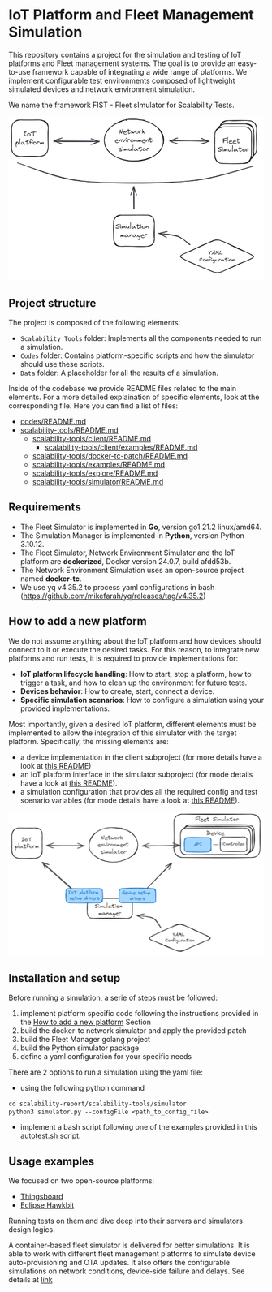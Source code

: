 # IoT Platform and Fleet Management Simulation

This repository contains a project for the simulation and testing of IoT platforms and Fleet management systems. The goal is to provide an easy-to-use framework capable of integrating a wide range of platforms. We implement configurable test environments composed of lightweight simulated devices and network environment simulation.

We name the framework FIST - Fleet sImulator for Scalability Tests.

![Main elements in the FIST framework](documents/docs/fist_overview.PNG)

## Project structure

The project is composed of the following elements:

- `Scalability Tools` folder: Implements all the components needed to run a simulation.
- `Codes` folder: Contains platform-specific scripts and how the simulator should use these scripts.
- `Data` folder: A placeholder for all the results of a simulation.

Inside of the codebase we provide README files related to the main elements. For a more detailed explaination of specific elements, look at the corresponding file. Here you can find a list of files:
- [codes/README.md](codes/README.md)
- [scalability-tools/README.md](scalability-tools/README.md)
  - [scalability-tools/client/README.md](scalability-tools/client/README.md)
    - [scalability-tools/client/examples/README.md](scalability-tools/client/examples/README.md)
  - [scalability-tools/docker-tc-patch/README.md](scalability-tools/docker-tc-patch/README.md)
  - [scalability-tools/examples/README.md](scalability-tools/examples/README.md)
  - [scalability-tools/explore/README.md](scalability-tools/explore/README.md)
  - [scalability-tools/simulator/README.md](scalability-tools/simulator/README.md)

## Requirements

- The Fleet Simulator is implemented in **Go**, version go1.21.2 linux/amd64.
- The Simulation Manager is implemented in **Python**, version Python 3.10.12.
- The Fleet Simulator, Network Environment Simulator and the IoT platform are **dockerized**, Docker version 24.0.7, build afdd53b.
- The Network Environment Simulation uses an open-source project named **docker-tc**.
- We use yq v4.35.2 to process yaml configurations in bash (https://github.com/mikefarah/yq/releases/tag/v4.35.2)

## How to add a new platform

We do not assume anything about the IoT platform and how devices should connect to it or execute the desired tasks. For this reason, to integrate new platforms and run tests, it is required to provide implementations for:

- **IoT platform lifecycle handling**: How to start, stop a platform, how to trigger a task, and how to clean up the environment for future tests.
- **Devices behavior**: How to create, start, connect a device.
- **Specific simulation scenarios**: How to configure a simulation using your provided implementations.

Most importantly, given a desired IoT platform, different elements must be implemented to allow the integration of this simulator with the target platform. Specifically, the missing elements are:
- a device implementation in the client subproject (for more details have a look at [this README](client/examples/README.md))
- an IoT platform interface in the simulator subproject (for mode details have a look at [this README](simulator/src/fistsim/server/examples/README.md)). 
- a simulation configuration that provides all the required config and test scenario variables (for mode details have a look at [this README](simulator/examples/README.md)).

![Highlight of custom elements in the FIST ramework](documents/docs/fist_overview_custom_implementation.PNG)

<!-- Steps:
- gather IoT platform configurations and setup scripts 
    - put them in the [codes](scalability-report/codes) folder

- implement FIST IoT platform specific handlers 
    - the structure of an handler must follow the implementation of [ServerHandler](scalability-report/scalability-tools/simulator/src/fistsim/server/base.py)

- implement FIST device simulator behavior
    - most of a device implementation is provided in the [client golang subproject](scalability-report/scalability-tools/client)
    - it's needed to add a device specific behavior matching the IoT platform task you want to test
        - add your implementation in /scalability-report/scalability-tools/client/examples
        - the implementation should follow the [DeviceFactory](scalability-report/scalability-tools/client/templates/Device.go) implementation

- implement devices handler configuration in case some specific 

- setup a config yaml where to put simulation specific values
    - this yaml will be used by the developed IoT platform handler and device simulator

You are now ready to run a simulation scenario. -->

## Installation and setup

Before running a simulation, a serie of steps must be followed:
1. implement platform specific code following the instructions provided in the [How to add a new platform](#how-to-add-a-new-platform) Section
2. build the docker-tc network simulator and apply the provided patch
3. build the Fleet Manager golang project
4. build the Python simulator package
5. define a yaml configuration for your specific needs

There are 2 options to run a simulation using the yaml file:
- using the following python command
```
cd scalability-report/scalability-tools/simulator
python3 simulator.py --configFile <path_to_config_file>
```
- implement a bash script following one of the examples provided in this [autotest.sh](scalability-tools/scripts/autotests/autotest.sh) script.


## Usage examples

We focused on two open-source platforms: 
- [Thingsboard](https://github.com/thingsboard/thingsboard) 
- [Eclipse Hawkbit](https://github.com/eclipse/hawkbit)

Running tests on them and dive deep into their servers and simulators design logics.

A container-based fleet simulator is delivered for better simulations. It is able to work with different fleet management platforms to simulate device auto-provisioning and OTA updates. It also offers the configurable simulations on network conditions, device-side failure and delays. See details at [link](scalability-tools)
